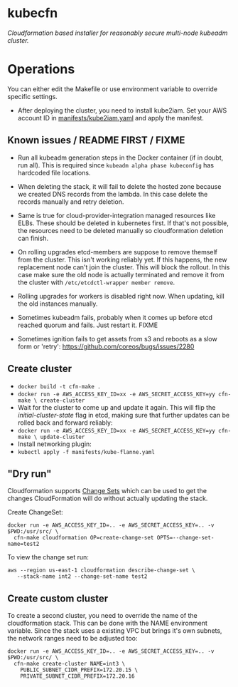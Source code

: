 # kubecfn
*Cloudformation based installer for reasonably secure multi-node kubeadm
cluster.*

# Operations
You can either edit the Makefile or use environment variable to override
specific settings.

- After deploying the cluster, you need to install kube2iam. Set your AWS
  account ID in [manifests/kube2iam.yaml](manifests/kube2iam.yaml) and apply the
  manifest.

## Known issues / README FIRST / FIXME
- Run all kubeadm generation steps in the Docker container (if in doubt, run
  all). This is required since `kubeadm alpha phase kubeconfig` has hardcoded
  file locations.

- When deleting the stack, it will fail to delete the hosted zone because we
  created DNS records from the lambda. In this case delete the records manually
  and retry deletion.

- Same is true for cloud-provider-integration managed resources like ELBs. These
  should be deleted in kubernetes first. If that's not possible, the resources
  need to be deleted manually so cloudformation deletion can finish.

- On rolling upgrades etcd-members are suppose to remove themself from the
  cluster. This isn't working reliably yet. If this happens, the new replacement
  node can't join the cluster. This will block the rollout. In this case make
  sure the old node is actually terminated and remove it from the cluster with
  `/etc/etcdctl-wrapper member remove`.

- Rolling upgrades for workers is disabled right now. When updating, kill the
  old instances manually.

- Sometimes kubeadm fails, probably when it comes up before etcd reached quorum
  and fails. Just restart it. FIXME

- Sometimes ignition fails to get assets from s3 and reboots as a slow form or
  'retry': https://github.com/coreos/bugs/issues/2280

## Create cluster
- `docker build -t cfn-make .`
- `docker run -e AWS_ACCESS_KEY_ID=xx -e AWS_SECRET_ACCESS_KEY=yy cfn-make \
    create-cluster`
- Wait for the cluster to come up and update it again. This will flip the
  *initial-cluster-state* flag in etcd, making sure that further updates can be
  rolled back and forward reliably:
- `docker run -e AWS_ACCESS_KEY_ID=xx -e AWS_SECRET_ACCESS_KEY=yy cfn-make \
    update-cluster`
- Install networking plugin:
- `kubectl apply -f manifests/kube-flanne.yaml`

## "Dry run"
Cloudformation supports [Change
Sets](http://docs.aws.amazon.com/AWSCloudFormation/latest/UserGuide/using-cfn-updating-stacks-changesets-create.html)
which can be used to get the changes CloudFormation will do without actually
updating the stack.

Create ChangeSet:
```
docker run -e AWS_ACCESS_KEY_ID=.. -e AWS_SECRET_ACCESS_KEY=.. -v $PWD:/usr/src/ \
  cfn-make cloudformation OP=create-change-set OPTS=--change-set-name=test2
```

To view the change set run:
```
aws --region us-east-1 cloudformation describe-change-set \
   --stack-name int2 --change-set-name test2
```

## Create custom cluster
To create a second cluster, you need to override the name of the cloudformation
stack. This can be done with the NAME environment variable.
Since the stack uses a existing VPC but brings it's own subnets, the network
ranges need to be adjusted too:

```
docker run -e AWS_ACCESS_KEY_ID=.. -e AWS_SECRET_ACCESS_KEY=.. -v $PWD:/usr/src/ \
  cfn-make create-cluster NAME=int3 \
    PUBLIC_SUBNET_CIDR_PREFIX=172.20.15 \
    PRIVATE_SUBNET_CIDR_PREFIX=172.20.16
```
